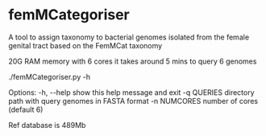 # femMCategoriser
A tool to assign taxonomy to bacterial genomes isolated from the female genital tract based on the FemMCat taxonomy

20G RAM memory with 6 cores it takes around 5 mins to query 6 genomes

./femMCategoriser.py -h

Options:
  -h, --help   show this help message and exit
  -q QUERIES   directory path with query genomes in FASTA format
  -n NUMCORES  number of cores (default 6)

Ref database is 489Mb
